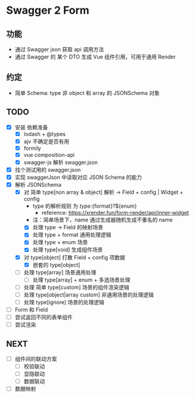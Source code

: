 # Swagger 2 Form

## 功能

- 通过 Swagger json 获取 api 调用方法
- 通过 Swagger 的 某个 DTO 生成 Vue 组件引用，可用于通用 Render

## 约定

- 简单 Schema: type 非 object 和 array 的 JSONSchema 对象

## TODO

- [X] 安装 依赖准备
  - [X] lodash + @types
  - [X] ajv 不确定是否有用
  - [X] formily
  - [X] vue composition-api
  - [X] swagger-js 解析 swagger.json
- [X] 找个测试用的 swagger.json
- [X] 实现 swaggerJson 中读取对应 JSON Schema 的能力
- [X] 解析 JSONSchema
  - [X] 对 简单 type[non array & object] 解析 -> Field + config | Widget + config
    - type 的解析规则 为 ${type}:${format}?${enum}
      - reference:   https://xrender.fun/form-render/api/inner-widget
    - 注：简单场景下，name 通过生成器随机生成不重名的 name
    - [X] 处理 type -> Field 的映射场景
    - [X] 处理 type + format 通用处理逻辑
    - [X] 处理 type + enum 场景
    - [X] 处理 type[void] 生成组件场景
  - [X] 对 type[object] 打散 Field + config 项数据
    - [X] 嵌套的 type[object]
  - [ ] 处理 type[array] 场景通用处理
    - [ ] 处理 type[array] + enum + 多选场景处理
  - [ ] 处理 简单 type[custom] 场景的组件渲染逻辑
  - [ ] 处理 type[object|array custom] 非通用场景的处理逻辑
  - [ ] 处理 type[ignore] 场景的处理逻辑
- [ ] Form 和 Field 
- [ ] 尝试返回不同的表单组件
- [ ] 尝试渲染

## NEXT

- [ ] 组件间的联动方案
  - [ ] 校验联动
  - [ ] 显隐联动
  - [ ] 数据联动
- [ ] 数据映射
